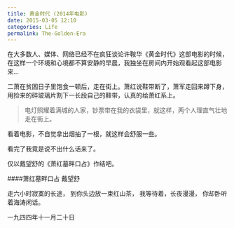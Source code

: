 ```yaml
---
title: 黄金时代 (2014年电影)
date: 2015-03-05 12:10
categories: Life
permalink: The-Golden-Era
---
```


在大多数人、媒体、网络已经不在疯狂谈论许鞍华《黄金时代》这部电影的时候，在这样一个环境和心境都不算安静的早晨，我独坐在房间内开始观看起这部电影来... 

二萧在贫困日子里饱食一顿后，走在街上。萧红说鞋带断了，萧军走回来蹲下身，用捡来的碎玻璃片割下一长段自己的鞋带，认真的给萧红系上。

> 电灯照耀着满城的人家，钞票带在我的衣袋里，就这样，两个人理直气壮地走在街上。 

看着电影，不自觉拿出烟抽了一根，就这样会舒服一些。

看完了我竟是说不出什么话来了。 

仅以戴望舒的《萧红墓畔口占》作结吧。

####萧红墓畔口占 
戴望舒 

走六小时寂寞的长途， 
到你头边放一束红山茶， 
我等待着，长夜漫漫， 
你却卧听着海涛闲话。 

一九四四年十一月二十日